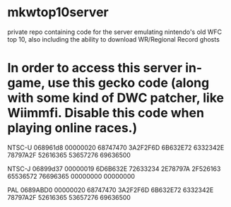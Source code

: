 # mkwtop10server
private repo containing code for the server emulating nintendo's old WFC top 10, also including the ability to download WR/Regional Record ghosts



# In order to access this server in-game, use this gecko code (along with some kind of DWC patcher, like Wiimmfi. Disable this code when playing online races.)
NTSC-U
068961d8 00000020
68747470 3A2F2F6D
6B632E72 6332342E
78797A2F 52616365
53657276 69636500

NTSC-J
06899d37 00000019
6D6B632E 72633234
2E78797A 2F526163
65536572 76696365
00000000 00000000

PAL
0689ABD0 00000020
68747470 3A2F2F6D
6B632E72 6332342E
78797A2F 52616365
53657276 69636500
